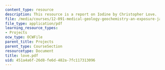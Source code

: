 ```yaml
---
content_type: resource
description: This resource is a report on Iodine by Christopher Love.
file: /media/courses/12-091-medical-geology-geochemistry-an-exposure-january-iap-2006/451a4a6f26d8fe6d482a7fc117313096_love.pdf
file_type: application/pdf
learning_resource_types:
- Projects
ocw_type: OCWFile
parent_title: Projects
parent_type: CourseSection
resourcetype: Document
title: love.pdf
uid: 451a4a6f-26d8-fe6d-482a-7fc117313096
---
```

